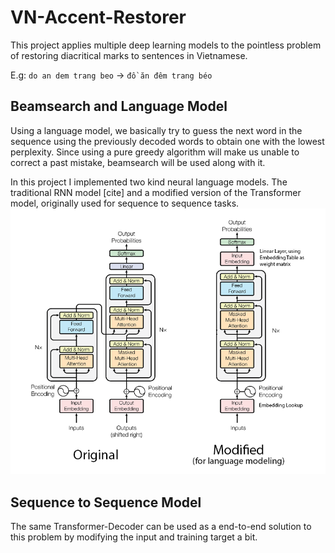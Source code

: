 # VN-Accent-Restorer

This project applies multiple deep learning models to the pointless problem of restoring diacritical marks to sentences in Vietnamese.

E.g: ```do an dem trang beo``` → ```đồ ăn đêm trang béo```

## Beamsearch and Language Model

Using a language model, we basically try to guess the next word in the sequence using the previously decoded words to obtain one with the lowest perplexity.
Since using a pure greedy algorithm will make us unable to correct a past mistake, beamsearch will be used along with it.

In this project I implemented two kind neural language models. The traditional RNN model [cite] and a modified version of the Transformer model, originally used 
for sequence to sequence tasks.
![Transformer vs Transformer-Decoder](img/img1.png "Title")
## Sequence to Sequence Model
The same Transformer-Decoder can be used as a end-to-end solution to this problem by modifying the input and training target a bit.

